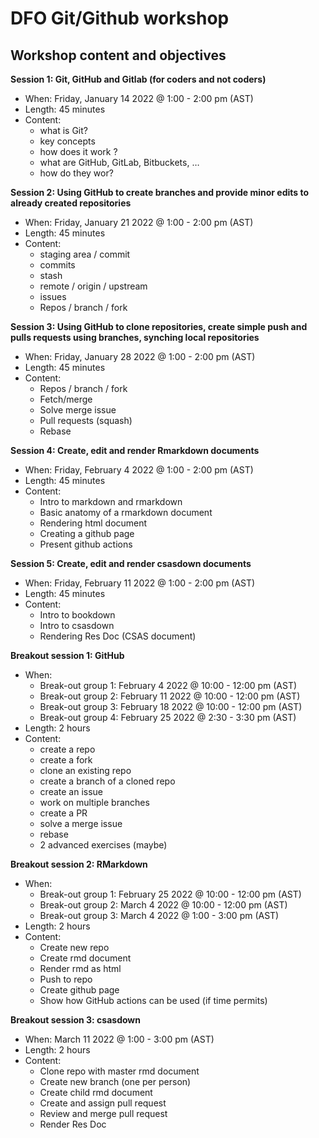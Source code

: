 # DFO Git/Github workshop

## Workshop content and objectives

**Session 1: Git, GitHub and Gitlab (for coders and not coders)**

- When: Friday, January 14 2022 @ 1:00 - 2:00 pm (AST)
- Length: 45 minutes
- Content:
  - what is Git?
  - key concepts
  - how does it work ?
  - what are GitHub, GitLab, Bitbuckets, …
  - how do they wor?

**Session 2: Using GitHub to create branches and provide minor edits to already created repositories**

- When: Friday, January 21 2022 @ 1:00 - 2:00 pm (AST)
- Length: 45 minutes
- Content:
  - staging area / commit
  - commits
  - stash
  - remote / origin / upstream
  - issues
  - Repos / branch / fork

**Session 3: Using GitHub to clone repositories, create simple push and pulls requests using branches, synching local repositories**

- When: Friday, January 28 2022 @ 1:00 - 2:00 pm (AST)
- Length: 45 minutes
- Content:
  - Repos / branch / fork
  - Fetch/merge
  - Solve merge issue
  - Pull requests (squash)
  - Rebase

**Session 4: Create, edit and render Rmarkdown documents**

- When: Friday, February 4 2022 @ 1:00 - 2:00 pm (AST)
- Length: 45 minutes
- Content:
  - Intro to markdown and rmarkdown
  - Basic anatomy of a rmarkdown document
  - Rendering html document
  - Creating a github page
  - Present github actions

**Session 5: Create, edit and render csasdown documents**

- When: Friday, February 11 2022 @ 1:00 - 2:00 pm (AST)
- Length: 45 minutes
- Content:
  - Intro to bookdown
  - Intro to csasdown
  - Rendering Res Doc (CSAS document)

**Breakout session 1: GitHub**

- When:
  - Break-out group 1: February 4 2022 @ 10:00 - 12:00 pm (AST)
  - Break-out group 2: February 11 2022 @ 10:00 - 12:00 pm (AST)
  - Break-out group 3: February 18 2022 @ 10:00 - 12:00 pm (AST)
  - Break-out group 4: February 25 2022 @ 2:30 - 3:30 pm (AST)
- Length: 2 hours
- Content:
  - create a repo
  - create a fork
  - clone an existing repo
  - create a branch of a cloned repo
  - create an issue
  - work on multiple branches
  - create a PR
  - solve a merge issue
  - rebase
  - 2 advanced exercises (maybe)

**Breakout session 2: RMarkdown**

- When:
  - Break-out group 1: February 25 2022 @ 10:00 - 12:00 pm (AST)
  - Break-out group 2: March 4 2022 @ 10:00 - 12:00 pm (AST)
  - Break-out group 3: March 4 2022 @ 1:00 - 3:00 pm (AST)
- Length: 2 hours
- Content:
  - Create new repo
  - Create rmd document
  - Render rmd as html
  - Push to repo
  - Create github page
  - Show how GitHub actions can be used (if time permits)

**Breakout session 3: csasdown**

- When: March 11 2022 @ 1:00 - 3:00 pm (AST)
- Length: 2 hours
- Content:
  - Clone repo with master rmd document
  - Create new branch (one per person)
  - Create child rmd document
  - Create and assign pull request
  - Review and merge pull request
  - Render Res Doc
